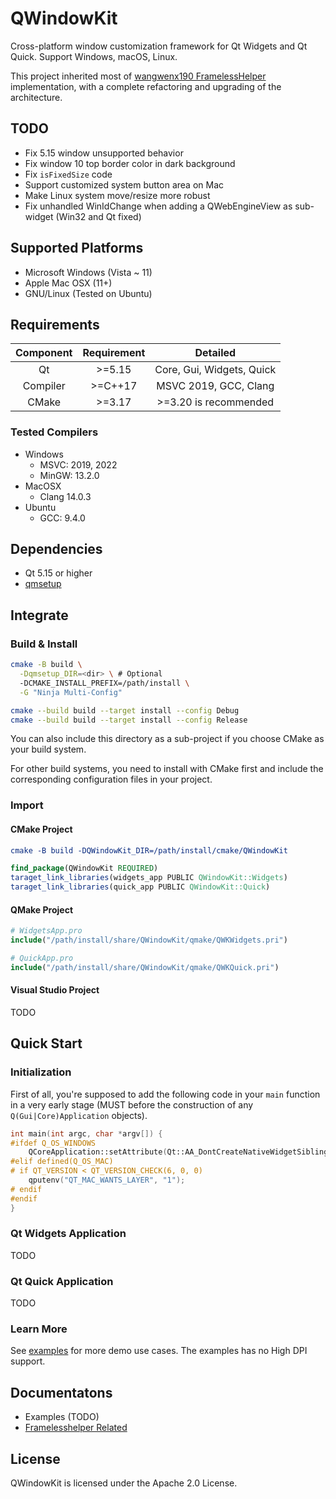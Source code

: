 # QWindowKit

Cross-platform window customization framework for Qt Widgets and Qt Quick. Support Windows, macOS, Linux.

This project inherited most of [wangwenx190 FramelessHelper](https://github.com/wangwenx190/framelesshelper) implementation, with a complete refactoring and upgrading of the architecture.

## TODO

+ Fix 5.15 window unsupported behavior
+ Fix window 10 top border color in dark background
+ Fix `isFixedSize` code
+ Support customized system button area on Mac
+ Make Linux system move/resize more robust
+ Fix unhandled WinIdChange when adding a QWebEngineView as sub-widget (Win32 and Qt fixed)

## Supported Platforms

+ Microsoft Windows (Vista ~ 11)
+ Apple Mac OSX (11+)
+ GNU/Linux (Tested on Ubuntu)

## Requirements

| Component | Requirement |               Detailed               |
|:---------:|:-----------:|:------------------------------------:|
|    Qt     |   \>=5.15   |      Core, Gui, Widgets, Quick       |
| Compiler  |  \>=C++17   |        MSVC 2019, GCC, Clang         |
|   CMake   |   \>=3.17   |        >=3.20 is recommended         |

### Tested Compilers

+ Windows
  + MSVC: 2019, 2022
  + MinGW: 13.2.0
+ MacOSX
  + Clang 14.0.3
+ Ubuntu
  + GCC: 9.4.0

## Dependencies

+ Qt 5.15 or higher
+ [qmsetup](https://github.com/stdware/qmsetup)

## Integrate

### Build & Install

```sh
cmake -B build \
  -Dqmsetup_DIR=<dir> \ # Optional
  -DCMAKE_INSTALL_PREFIX=/path/install \
  -G "Ninja Multi-Config"

cmake --build build --target install --config Debug
cmake --build build --target install --config Release
```

You can also include this directory as a sub-project if you choose CMake as your build system.

For other build systems, you need to install with CMake first and include the corresponding configuration files in your project.

### Import

#### CMake Project

```cmake
cmake -B build -DQWindowKit_DIR=/path/install/cmake/QWindowKit
```
```cmake
find_package(QWindowKit REQUIRED)
taraget_link_libraries(widgets_app PUBLIC QWindowKit::Widgets)
taraget_link_libraries(quick_app PUBLIC QWindowKit::Quick)
```

#### QMake Project
```cmake
# WidgetsApp.pro
include("/path/install/share/QWindowKit/qmake/QWKWidgets.pri")

# QuickApp.pro
include("/path/install/share/QWindowKit/qmake/QWKQuick.pri")
```

#### Visual Studio Project

TODO

## Quick Start

### Initialization

First of all, you're supposed to add the following code in your `main` function in a very early stage (MUST before the construction of any `Q(Gui|Core)Application` objects).

```c++
int main(int argc, char *argv[]) {
#ifdef Q_OS_WINDOWS
    QCoreApplication::setAttribute(Qt::AA_DontCreateNativeWidgetSiblings);
#elif defined(Q_OS_MAC)
# if QT_VERSION < QT_VERSION_CHECK(6, 0, 0)
    qputenv("QT_MAC_WANTS_LAYER", "1");
# endif
#endif
}
```

### Qt Widgets Application

TODO

### Qt Quick Application

TODO

### Learn More

See [examples](examples) for more demo use cases. The examples has no High DPI support.

## Documentatons

+ Examples (TODO)
+ [Framelesshelper Related](docs/framelesshelper-related.md)

## License

QWindowKit is licensed under the Apache 2.0 License.